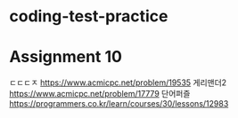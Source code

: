 # coding-test-practice

# Assignment 10
ㄷㄷㄷㅈ https://www.acmicpc.net/problem/19535
게리맨더2 https://www.acmicpc.net/problem/17779
단어퍼즐 https://programmers.co.kr/learn/courses/30/lessons/12983

